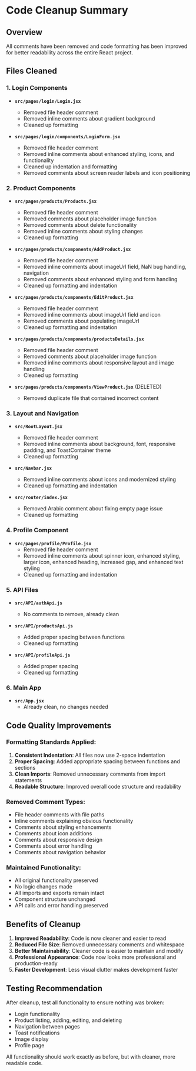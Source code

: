 # Code Cleanup Summary

## Overview
All comments have been removed and code formatting has been improved for better readability across the entire React project.

## Files Cleaned

### 1. Login Components
- **`src/pages/login/Login.jsx`**
  - Removed file header comment
  - Removed inline comments about gradient background
  - Cleaned up formatting

- **`src/pages/login/components/LoginForm.jsx`**
  - Removed file header comment
  - Removed inline comments about enhanced styling, icons, and functionality
  - Cleaned up indentation and formatting
  - Removed comments about screen reader labels and icon positioning

### 2. Product Components
- **`src/pages/products/Products.jsx`**
  - Removed file header comment
  - Removed comments about placeholder image function
  - Removed comments about delete functionality
  - Removed inline comments about styling changes
  - Cleaned up formatting

- **`src/pages/products/components/AddProduct.jsx`**
  - Removed file header comment
  - Removed inline comments about imageUrl field, NaN bug handling, navigation
  - Removed comments about enhanced styling and form handling
  - Cleaned up formatting and indentation

- **`src/pages/products/components/EditProduct.jsx`**
  - Removed file header comment
  - Removed inline comments about imageUrl field and icon
  - Removed comments about populating imageUrl
  - Cleaned up formatting and indentation

- **`src/pages/products/components/productsDetails.jsx`**
  - Removed file header comment
  - Removed comments about placeholder image function
  - Removed inline comments about responsive layout and image handling
  - Cleaned up formatting

- **`src/pages/products/components/ViewProduct.jsx`** (DELETED)
  - Removed duplicate file that contained incorrect content

### 3. Layout and Navigation
- **`src/RootLayout.jsx`**
  - Removed file header comment
  - Removed inline comments about background, font, responsive padding, and ToastContainer theme
  - Cleaned up formatting

- **`src/Navbar.jsx`**
  - Removed inline comments about icons and modernized styling
  - Cleaned up formatting and indentation

- **`src/router/index.jsx`**
  - Removed Arabic comment about fixing empty page issue
  - Cleaned up formatting

### 4. Profile Component
- **`src/pages/profile/Profile.jsx`**
  - Removed file header comment
  - Removed inline comments about spinner icon, enhanced styling, larger icon, enhanced heading, increased gap, and enhanced text styling
  - Cleaned up formatting and indentation

### 5. API Files
- **`src/API/authApi.js`**
  - No comments to remove, already clean

- **`src/API/productsApi.js`**
  - Added proper spacing between functions
  - Cleaned up formatting

- **`src/API/profileApi.js`**
  - Added proper spacing
  - Cleaned up formatting

### 6. Main App
- **`src/App.jsx`**
  - Already clean, no changes needed

## Code Quality Improvements

### Formatting Standards Applied:
1. **Consistent Indentation**: All files now use 2-space indentation
2. **Proper Spacing**: Added appropriate spacing between functions and sections
3. **Clean Imports**: Removed unnecessary comments from import statements
4. **Readable Structure**: Improved overall code structure and readability

### Removed Comment Types:
- File header comments with file paths
- Inline comments explaining obvious functionality
- Comments about styling enhancements
- Comments about icon additions
- Comments about responsive design
- Comments about error handling
- Comments about navigation behavior

### Maintained Functionality:
- All original functionality preserved
- No logic changes made
- All imports and exports remain intact
- Component structure unchanged
- API calls and error handling preserved

## Benefits of Cleanup

1. **Improved Readability**: Code is now cleaner and easier to read
2. **Reduced File Size**: Removed unnecessary comments and whitespace
3. **Better Maintainability**: Cleaner code is easier to maintain and modify
4. **Professional Appearance**: Code now looks more professional and production-ready
5. **Faster Development**: Less visual clutter makes development faster

## Testing Recommendation

After cleanup, test all functionality to ensure nothing was broken:
- Login functionality
- Product listing, adding, editing, and deleting
- Navigation between pages
- Toast notifications
- Image display
- Profile page

All functionality should work exactly as before, but with cleaner, more readable code. 